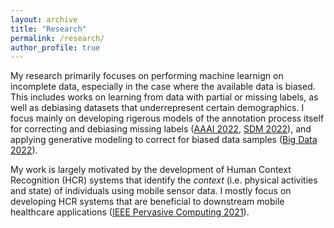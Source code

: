```yaml
---
layout: archive
title: "Research"
permalink: /research/
author_profile: true
---
```


My research primarily focuses on performing machine learnign on incomplete data, especially in the case where the available data is biased. This includes works on learning from data with partial or missing labels, as well as debiasing datasets that underrepresent certain demographics. I focus mainly on developing rigerous models of the annotation process itself for correcting and debiasing missing labels ([AAAI 2022](https://ojs.aaai.org/index.php/AAAI/article/view/20624), [SDM 2022](https://epubs.siam.org/doi/pdf/10.1137/1.9781611977172.3)), and applying generative modeling to correct for biased data samples ([Big Data 2022](https://ieeexplore.ieee.org/document/)).

My work is largely motivated by the development of Human Context Recognition (HCR) systems that identify the *context* (i.e. physical activities and state) of individuals using mobile sensor data. I mostly focus on developing HCR systems that are beneficial to downstream mobile healthcare applications ([IEEE Pervasive Computing 2021](https://ieeexplore.ieee.org/document/9353985)). 


